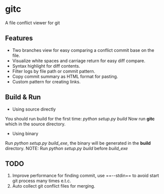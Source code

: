 # gitc

A file conflict viewer for git

## Features

* Two branches view for easy comparing a conflict commit base on the file.
* Visualize white spaces and carriage return for easy diff compare.
* Syntax highlight for diff contents.
* Filter logs by file path or commit pattern.
* Copy commit summary as HTML format for pasting.
* Custom pattern for creating links.

## Build & Run

- Using source directly

You should run build for the first time: *python setup.py build*
Now run **gitc** which in the source directory.

- Using binary

Run *python setup.py build_exe*, the binary will be generated in the **build** directory.
NOTE: Run *python setup.py build* before *build_exe*


## TODO

1. Improve performance for finding commit, use ==--stdin== to avoid start git process many times e.t.c.
2. Auto collect git conflict files for merging.

